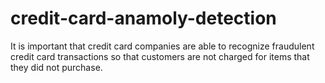 # credit-card-anamoly-detection
It is important that credit card companies are able to recognize fraudulent credit card transactions so that customers are not charged for items that they did not purchase.
